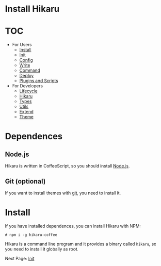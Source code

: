 Install Hikaru
==============

# TOC

- For Users
    - [Install](../user/install.md)
    - [Init](../user/init.md)
    - [Config](../user/config.md)
    - [Write](../user/write.md)
    - [Command](../user/command.md)
    - [Deploy](../user/deploy.md)
    - [Plugins and Scripts](../user/plugins-and-scripts.md)
- For Developers
    - [Lifecycle](../dev/lifecycle.md)
    - [Hikaru](../dev/hikaru.md)
    - [Types](../dev/types.md)
    - [Utils](../dev/utils.md)
    - [Extend](../dev/extend.md)
    - [Theme](../dev/theme.md)
# Dependences

## Node.js

Hikaru is written in CoffeeScript, so you should install [Node.js](https://nodejs.org/).

## Git (optional)

If you want to install themes with [git](https://git-scm.com/), you need to install it.

# Install

If you have installed dependences, you can install Hikaru with NPM:

```
# npm i -g hikaru-coffee
```

Hikaru is a command line program and it provides a binary called `hikaru`, so you need to install it globally as root.

Next Page: [Init](init.md)
